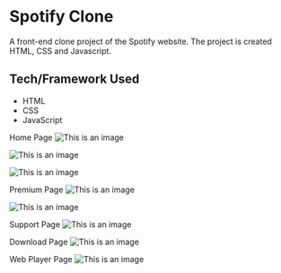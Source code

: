 # Spotify Clone
A front-end clone project of the Spotify website. The project is created HTML, CSS and Javascript.

## Tech/Framework Used
* HTML
* CSS
* JavaScript

Home Page
![This is an image](file:///Users/vanshitathakur/Downloads/spotify-clone-main/myfrontend/assets/Initial1.png)

![This is an image](file:///Users/vanshitathakur/Downloads/spotify-clone-main/myfrontend/assets/Initial2.png)

![This is an image](file:///Users/vanshitathakur/Downloads/spotify-clone-main/myfrontend/assets/Initial3.png)

Premium Page
![This is an image](file:///Users/vanshitathakur/Downloads/spotify-clone-main/myfrontend/assets/Premium1.png)

![This is an image](file:///Users/vanshitathakur/Downloads/spotify-clone-main/myfrontend/assets/Premium2.png)

Support Page
![This is an image](file:///Users/vanshitathakur/Downloads/spotify-clone-main/myfrontend/assets/Support.png)

Download Page
![This is an image](file:///Users/vanshitathakur/Downloads/spotify-clone-main/myfrontend/assets/Download.png)

Web Player Page
![This is an image](file:///Users/vanshitathakur/Downloads/spotify-clone-main/myfrontend/assets/WebPlayer.png)
